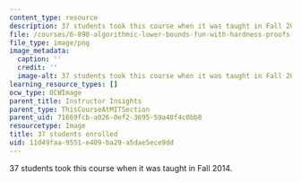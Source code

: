 ```yaml
---
content_type: resource
description: 37 students took this course when it was taught in Fall 2014.
file: /courses/6-890-algorithmic-lower-bounds-fun-with-hardness-proofs-fall-2014/11d49faa9551e409ba29a5dae5ece9dd_37.png
file_type: image/png
image_metadata:
  caption: ''
  credit: ''
  image-alt: 37 students took this course when it was taught in Fall 2014.
learning_resource_types: []
ocw_type: OCWImage
parent_title: Instructor Insights
parent_type: ThisCourseAtMITSection
parent_uid: 71669fcb-a026-0ef2-3695-59a40f4c0bb8
resourcetype: Image
title: 37 students enrolled
uid: 11d49faa-9551-e409-ba29-a5dae5ece9dd
---
```

37 students took this course when it was taught in Fall 2014.